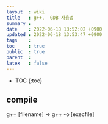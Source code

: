 ```yaml
---
layout  : wiki
title   : g++,  GDB 사용법
summary : 
date    : 2022-06-18 13:52:02 +0900
updated : 2022-06-18 13:53:47 +0900
tags    : 
toc     : true
public  : true
parent  : 
latex   : false
---
```

* TOC
{:toc}

## compile

g++ [filename] -> g++ -o [execfile]
